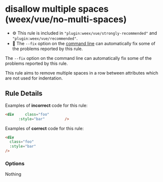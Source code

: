 # disallow multiple spaces (weex/vue/no-multi-spaces)

- :gear: This rule is included in `"plugin:weex/vue/strongly-recommended"` and `"plugin:weex/vue/recommended"`.
- :wrench: The `--fix` option on the [command line](http://eslint.org/docs/user-guide/command-line-interface#fix) can automatically fix some of the problems reported by this rule.

The `--fix` option on the command line can automatically fix some of the problems reported by this rule.

This rule aims to remove multiple spaces in a row between attributes which are not used for indentation.

## Rule Details

Examples of **incorrect** code for this rule:

```html
<div     class="foo"
      :style="bar"         />
```

Examples of **correct** code for this rule:

```html
<div
  class="foo"
  :style="bar"
/>
```

### Options

Nothing
